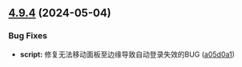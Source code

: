 ## [4.9.4](https://github.com/ocsjs/ocsjs/compare/4.9.3...4.9.4) (2024-05-04)


### Bug Fixes

* **script:** 修复无法移动面板至边缘导致自动登录失效的BUG ([a05d0a1](https://github.com/ocsjs/ocsjs/commit/a05d0a1cb1e354dccbb52a567b858a4eb7276e63))



